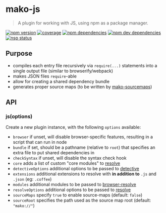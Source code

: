 # mako-js

> A plugin for working with JS, using npm as a package manager.

[![npm version][npm-badge]][npm]
[![coverage][coveralls-badge]][coveralls]
[![npm dependencies][david-badge]][david]
[![npm dev dependencies][david-dev-badge]][david-dev]
[![nsp status][nsp-badge]][nsp]

## Purpose

 - compiles each entry file recursively via `require(...)` statements into a single output file
   (similar to browserify/webpack)
 - makes JSON files `require`-able
 - allow for creating a shared dependency bundle
 - generates proper source maps (to be written by [mako-sourcemaps][mako-sourcemaps])

## API

### js(options)

Create a new plugin instance, with the following `options` available:

 - `browser` if unset, will disable browser-specific features, resulting in a script that can run in node
 - `bundle` if set, should be a pathname (relative to `root`) that specifies an extra file to put shared dependencies in
 - `checkSyntax` if unset, will disable the syntax check hook
 - `core` adds a list of custom "core modules" to [resolve][resolve]
 - `detectiveOptions` additional options to be passed to [detective][detective]
 - `extensions` additional extensions to resolve with **in addition to** `.js` and `.json` (eg: `.coffee`)
 - `modules` additional modules to be passed to [browser-resolve][browser-resolve]
 - `resolveOptions` additional options to be passed to [resolve][resolve]
 - `sourceMaps` specify `true` to enable source-maps (default: `false`)
 - `sourceRoot` specifies the path used as the source map root (default: `"mako://"`)


[browser-resolve]: https://www.npmjs.com/package/browser-resolve
[coveralls-badge]: https://img.shields.io/coveralls/makojs/js.svg
[coveralls]: https://coveralls.io/github/makojs/js
[david-badge]: https://img.shields.io/david/makojs/js.svg
[david-dev-badge]: https://img.shields.io/david/dev/makojs/js.svg
[david-dev]: https://david-dm.org/makojs/js#info=devDependencies
[david]: https://david-dm.org/makojs/js
[detective]: https://www.npmjs.com/package/detective
[mako-sourcemaps]: ../sourcemaps
[npm-badge]: https://img.shields.io/npm/v/mako-js.svg
[npm]: https://www.npmjs.com/package/mako-js
[nsp-badge]: https://nodesecurity.io/orgs/mako/projects/3127eda3-004e-46f2-b0d5-39e49c675fcf/badge
[nsp]: https://nodesecurity.io/orgs/mako/projects/3127eda3-004e-46f2-b0d5-39e49c675fcf
[resolve]: https://www.npmjs.com/package/resolve
